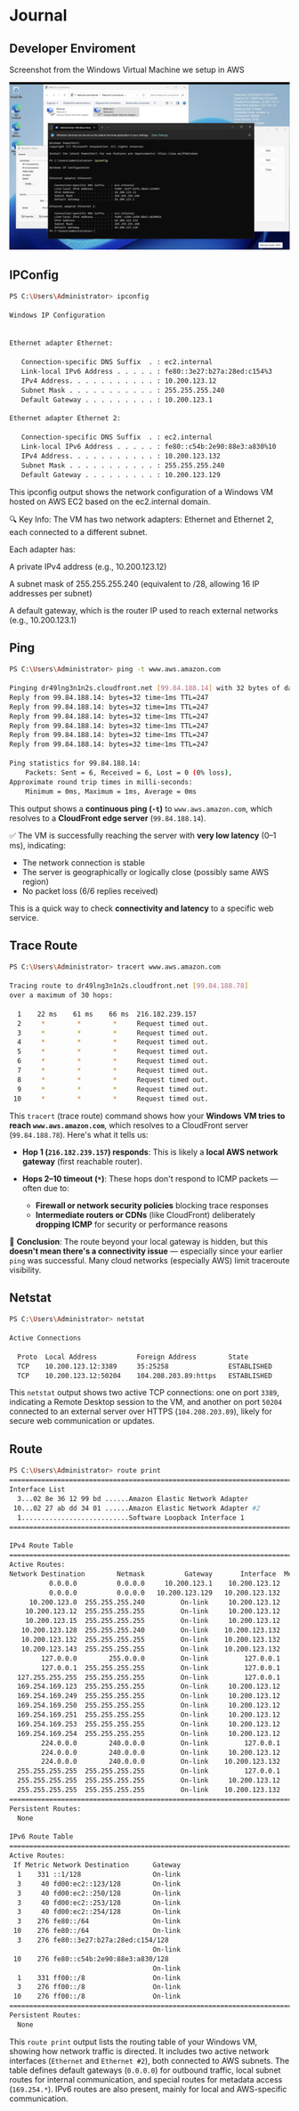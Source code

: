 # Journal

## Developer Enviroment

Screenshot from the Windows Virtual Machine we setup in AWS

![Windows VM](assets/Screenshot%202025-06-11%20at%2007.25.00.png)

## IPConfig

```sh
PS C:\Users\Administrator> ipconfig

Windows IP Configuration


Ethernet adapter Ethernet:

   Connection-specific DNS Suffix  . : ec2.internal
   Link-local IPv6 Address . . . . . : fe80::3e27:b27a:28ed:c154%3
   IPv4 Address. . . . . . . . . . . : 10.200.123.12
   Subnet Mask . . . . . . . . . . . : 255.255.255.240
   Default Gateway . . . . . . . . . : 10.200.123.1

Ethernet adapter Ethernet 2:

   Connection-specific DNS Suffix  . : ec2.internal
   Link-local IPv6 Address . . . . . : fe80::c54b:2e90:88e3:a830%10
   IPv4 Address. . . . . . . . . . . : 10.200.123.132
   Subnet Mask . . . . . . . . . . . : 255.255.255.240
   Default Gateway . . . . . . . . . : 10.200.123.129
```

This ipconfig output shows the network configuration of a Windows VM hosted on AWS EC2 based on the ec2.internal domain.

🔍 Key Info:
The VM has two network adapters: Ethernet and Ethernet 2, each connected to a different subnet.

Each adapter has:

A private IPv4 address (e.g., 10.200.123.12)

A subnet mask of 255.255.255.240 (equivalent to /28, allowing 16 IP addresses per subnet)

A default gateway, which is the router IP used to reach external networks (e.g., 10.200.123.1)

## Ping

```sh
PS C:\Users\Administrator> ping -t www.aws.amazon.com

Pinging dr49lng3n1n2s.cloudfront.net [99.84.188.14] with 32 bytes of data:
Reply from 99.84.188.14: bytes=32 time<1ms TTL=247
Reply from 99.84.188.14: bytes=32 time=1ms TTL=247
Reply from 99.84.188.14: bytes=32 time<1ms TTL=247
Reply from 99.84.188.14: bytes=32 time<1ms TTL=247
Reply from 99.84.188.14: bytes=32 time<1ms TTL=247
Reply from 99.84.188.14: bytes=32 time<1ms TTL=247

Ping statistics for 99.84.188.14:
    Packets: Sent = 6, Received = 6, Lost = 0 (0% loss),
Approximate round trip times in milli-seconds:
    Minimum = 0ms, Maximum = 1ms, Average = 0ms
```

This output shows a **continuous ping (`-t`)** to `www.aws.amazon.com`, which resolves to a **CloudFront edge server** (`99.84.188.14`).

✅ The VM is successfully reaching the server with **very low latency** (0–1 ms), indicating:

* The network connection is stable
* The server is geographically or logically close (possibly same AWS region)
* No packet loss (6/6 replies received)

This is a quick way to check **connectivity and latency** to a specific web service.


## Trace Route

```sh
PS C:\Users\Administrator> tracert www.aws.amazon.com

Tracing route to dr49lng3n1n2s.cloudfront.net [99.84.188.78]
over a maximum of 30 hops:

  1    22 ms    61 ms    66 ms  216.182.239.157
  2     *        *        *     Request timed out.
  3     *        *        *     Request timed out.
  4     *        *        *     Request timed out.
  5     *        *        *     Request timed out.
  6     *        *        *     Request timed out.
  7     *        *        *     Request timed out.
  8     *        *        *     Request timed out.
  9     *        *        *     Request timed out.
 10     *        *        *     Request timed out.
```

This `tracert` (trace route) command shows how your **Windows VM tries to reach `www.aws.amazon.com`**, which resolves to a CloudFront server (`99.84.188.78`). Here's what it tells us:

* **Hop 1 (`216.182.239.157`) responds**: This is likely a **local AWS network gateway** (first reachable router).
* **Hops 2–10 timeout (`*`)**: These hops don't respond to ICMP packets — often due to:

  * **Firewall or network security policies** blocking trace responses
  * **Intermediate routers or CDNs** (like CloudFront) deliberately **dropping ICMP** for security or performance reasons

📌 **Conclusion**: The route beyond your local gateway is hidden, but this **doesn't mean there's a connectivity issue** — especially since your earlier `ping` was successful. Many cloud networks (especially AWS) limit traceroute visibility.


## Netstat

```sh
PS C:\Users\Administrator> netstat

Active Connections

  Proto  Local Address          Foreign Address        State
  TCP    10.200.123.12:3389     35:25258               ESTABLISHED
  TCP    10.200.123.12:50204    104.208.203.89:https   ESTABLISHED
```

This `netstat` output shows two active TCP connections: one on port `3389`, indicating a Remote Desktop session to the VM, and another on port `50204` connected to an external server over HTTPS (`104.208.203.89`), likely for secure web communication or updates.


## Route

```sh
PS C:\Users\Administrator> route print
===========================================================================
Interface List
  3...02 8e 36 12 99 bd ......Amazon Elastic Network Adapter
 10...02 27 ab dd 34 01 ......Amazon Elastic Network Adapter #2
  1...........................Software Loopback Interface 1
===========================================================================

IPv4 Route Table
===========================================================================
Active Routes:
Network Destination        Netmask          Gateway       Interface  Metric
          0.0.0.0          0.0.0.0     10.200.123.1    10.200.123.12     20
          0.0.0.0          0.0.0.0   10.200.123.129   10.200.123.132     20
     10.200.123.0  255.255.255.240         On-link     10.200.123.12    276
    10.200.123.12  255.255.255.255         On-link     10.200.123.12    276
    10.200.123.15  255.255.255.255         On-link     10.200.123.12    276
   10.200.123.128  255.255.255.240         On-link    10.200.123.132    276
   10.200.123.132  255.255.255.255         On-link    10.200.123.132    276
   10.200.123.143  255.255.255.255         On-link    10.200.123.132    276
        127.0.0.0        255.0.0.0         On-link         127.0.0.1    331
        127.0.0.1  255.255.255.255         On-link         127.0.0.1    331
  127.255.255.255  255.255.255.255         On-link         127.0.0.1    331
  169.254.169.123  255.255.255.255         On-link     10.200.123.12     40
  169.254.169.249  255.255.255.255         On-link     10.200.123.12     40
  169.254.169.250  255.255.255.255         On-link     10.200.123.12     40
  169.254.169.251  255.255.255.255         On-link     10.200.123.12     40
  169.254.169.253  255.255.255.255         On-link     10.200.123.12     40
  169.254.169.254  255.255.255.255         On-link     10.200.123.12     40
        224.0.0.0        240.0.0.0         On-link         127.0.0.1    331
        224.0.0.0        240.0.0.0         On-link     10.200.123.12    276
        224.0.0.0        240.0.0.0         On-link    10.200.123.132    276
  255.255.255.255  255.255.255.255         On-link         127.0.0.1    331
  255.255.255.255  255.255.255.255         On-link     10.200.123.12    276
  255.255.255.255  255.255.255.255         On-link    10.200.123.132    276
===========================================================================
Persistent Routes:
  None

IPv6 Route Table
===========================================================================
Active Routes:
 If Metric Network Destination      Gateway
  1    331 ::1/128                  On-link
  3     40 fd00:ec2::123/128        On-link
  3     40 fd00:ec2::250/128        On-link
  3     40 fd00:ec2::253/128        On-link
  3     40 fd00:ec2::254/128        On-link
  3    276 fe80::/64                On-link
 10    276 fe80::/64                On-link
  3    276 fe80::3e27:b27a:28ed:c154/128
                                    On-link
 10    276 fe80::c54b:2e90:88e3:a830/128
                                    On-link
  1    331 ff00::/8                 On-link
  3    276 ff00::/8                 On-link
 10    276 ff00::/8                 On-link
===========================================================================
Persistent Routes:
  None
```
This `route print` output lists the routing table of your Windows VM, showing how network traffic is directed. It includes two active network interfaces (`Ethernet` and `Ethernet #2`), both connected to AWS subnets. The table defines default gateways (`0.0.0.0`) for outbound traffic, local subnet routes for internal communication, and special routes for metadata access (`169.254.*`). IPv6 routes are also present, mainly for local and AWS-specific communication.
